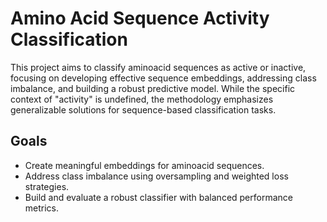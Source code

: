 # Amino Acid Sequence Activity Classification

This project aims to classify aminoacid sequences as active or inactive, focusing on developing effective sequence embeddings, addressing class imbalance, and building a robust predictive model. While the specific context of "activity" is undefined, the methodology emphasizes generalizable solutions for sequence-based classification tasks.

## **Goals**

- Create meaningful embeddings for aminoacid sequences.  
- Address class imbalance using oversampling and weighted loss strategies.  
- Build and evaluate a robust classifier with balanced performance metrics.  
